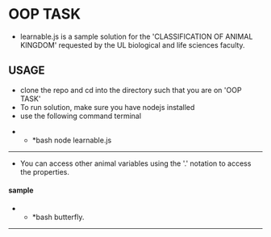 # OOP TASK
- learnable.js is a sample solution for the 'CLASSIFICATION OF ANIMAL KINGDOM' requested by the UL biological and life sciences faculty.

## USAGE
- clone the repo and cd into the directory such that you are on 'OOP TASK'
- To run solution, make sure you have nodejs installed
- use the following command terminal

* * *bash
node learnable.js
* * *

- You can access other animal variables using the '.' notation to access the properties.

#### sample

* * *bash
butterfly.
* * *

